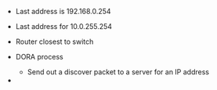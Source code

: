 
- Last address is 192.168.0.254
- Last address for 10.0.255.254

- Router closest to switch

- DORA process
	- Send out a discover packet to a server for an IP address

- 
